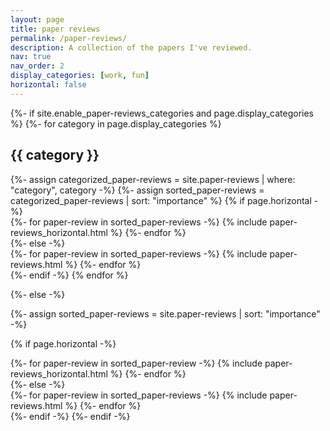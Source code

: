 ```yaml
---
layout: page
title: paper reviews
permalink: /paper-reviews/
description: A collection of the papers I've reviewed.
nav: true
nav_order: 2
display_categories: [work, fun]
horizontal: false
---
```


<!-- pages/projects.md -->
<div class="paper-reviews">
{%- if site.enable_paper-reviews_categories and page.display_categories %}
  <!-- Display categorized projects -->
  {%- for category in page.display_categories %}
  <h2 class="category">{{ category }}</h2>
  {%- assign categorized_paper-reviews = site.paper-reviews | where: "category", category -%}
  {%- assign sorted_paper-reviews = categorized_paper-reviews | sort: "importance" %}
  <!-- Generate cards for each project -->
  {% if page.horizontal -%}
  <div class="container">
    <div class="row row-cols-2">
    {%- for paper-review in sorted_paper-reviews -%}
      {% include paper-reviews_horizontal.html %}
    {%- endfor %}
    </div>
  </div>
  {%- else -%}
  <div class="grid">
    {%- for paper-review in sorted_paper-reviews -%}
      {% include paper-reviews.html %}
    {%- endfor %}
  </div>
  {%- endif -%}
  {% endfor %}

{%- else -%}
<!-- Display projects without categories -->
  {%- assign sorted_paper-reviews = site.paper-reviews | sort: "importance" -%}
  <!-- Generate cards for each project -->
  {% if page.horizontal -%}
  <div class="container">
    <div class="row row-cols-2">
    {%- for paper-review in sorted_paper-review -%}
      {% include paper-reviews_horizontal.html %}
    {%- endfor %}
    </div>
  </div>
  {%- else -%}
  <div class="grid">
    {%- for paper-review in sorted_paper-reviews -%}
      {% include paper-reviews.html %}
    {%- endfor %}
  </div>
  {%- endif -%}
{%- endif -%}
</div>
